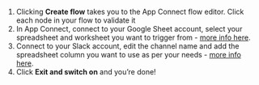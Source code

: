 1. Clicking **Create flow** takes you to the App Connect flow editor. Click each node in your flow to validate it
1. In App Connect, connect to your Google Sheet account, select your spreadsheet and worksheet you want to trigger from - [more info here](https://developer.ibm.com/integration/docs/app-connect/how-to-guides-for-apps/use-ibm-app-connect-google-sheets/).
1. Connect to your Slack account, edit the channel name and add the spreadsheet column you want to use as per your needs  - [more info here](https://developer.ibm.com/integration/docs/app-connect/how-to-guides-for-apps/use-ibm-app-connect-slack/).
1. Click **Exit and switch on** and you’re done!
